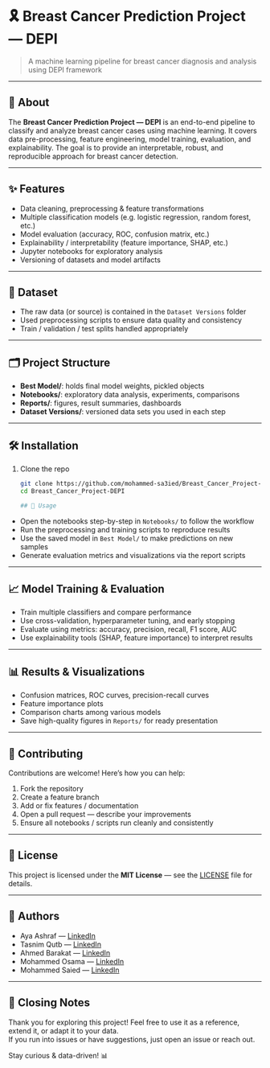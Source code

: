# 🎗️ Breast Cancer Prediction Project — DEPI

> A machine learning pipeline for breast cancer diagnosis and analysis using DEPI framework

---

## 🧐 About

The **Breast Cancer Prediction Project — DEPI** is an end-to-end pipeline to classify and analyze breast cancer cases using machine learning. It covers data pre-processing, feature engineering, model training, evaluation, and explainability. The goal is to provide an interpretable, robust, and reproducible approach for breast cancer detection.

---

## ✨ Features

- Data cleaning, preprocessing & feature transformations  
- Multiple classification models (e.g. logistic regression, random forest, etc.)  
- Model evaluation (accuracy, ROC, confusion matrix, etc.)  
- Explainability / interpretability (feature importance, SHAP, etc.)  
- Jupyter notebooks for exploratory analysis  
- Versioning of datasets and model artifacts  

---

## 📂 Dataset

- The raw data (or source) is contained in the `Dataset Versions` folder  
- Used preprocessing scripts to ensure data quality and consistency  
- Train / validation / test splits handled appropriately  

---

## 🗂️ Project Structure

- **Best Model/**: holds final model weights, pickled objects  
- **Notebooks/**: exploratory data analysis, experiments, comparisons  
- **Reports/**: figures, result summaries, dashboards  
- **Dataset Versions/**: versioned data sets you used in each step  

---

## 🛠️ Installation

1. Clone the repo  
   ```bash
   git clone https://github.com/mohammed-sa3ied/Breast_Cancer_Project-DEPI.git
   cd Breast_Cancer_Project-DEPI

   ## 🚀 Usage

- Open the notebooks step-by-step in `Notebooks/` to follow the workflow  
- Run the preprocessing and training scripts to reproduce results  
- Use the saved model in `Best Model/` to make predictions on new samples  
- Generate evaluation metrics and visualizations via the report scripts  

---

## 📈 Model Training & Evaluation

- Train multiple classifiers and compare performance  
- Use cross-validation, hyperparameter tuning, and early stopping  
- Evaluate using metrics: accuracy, precision, recall, F1 score, AUC  
- Use explainability tools (SHAP, feature importance) to interpret results  

---

## 📊 Results & Visualizations

- Confusion matrices, ROC curves, precision-recall curves  
- Feature importance plots  
- Comparison charts among various models  
- Save high-quality figures in `Reports/` for ready presentation  

---

## 🤝 Contributing

Contributions are welcome! Here’s how you can help:

1. Fork the repository  
2. Create a feature branch  
3. Add or fix features / documentation  
4. Open a pull request — describe your improvements  
5. Ensure all notebooks / scripts run cleanly and consistently  

---

## 📜 License

This project is licensed under the **MIT License** — see the [LICENSE](LICENSE) file for details.  

---

## 👥 Authors

*   Aya Ashraf — [LinkedIn](YOUR_LINK_HERE)  
*   Tasnim Qutb — [LinkedIn]([YOUR_LINK_HERE](https://www.linkedin.com/in/tasnim-qotb?utm_source=share&utm_campaign=share_via&utm_content=profile&utm_medium=android_app))  
*   Ahmed Barakat — [LinkedIn](YOUR_LINK_HERE)  
*   Mohammed Osama — [LinkedIn](YOUR_LINK_HERE)  
*   Mohammed Saied — [LinkedIn](www.linkedin.com/in/mohammed-sa3ied)  

---

## 🏁 Closing Notes

Thank you for exploring this project! Feel free to use it as a reference, extend it, or adapt it to your data.  
If you run into issues or have suggestions, just open an issue or reach out.  

Stay curious & data-driven! 📊

